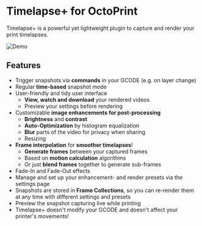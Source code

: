 # Timelapse+ for OctoPrint

Timelapse+ is a powerful yet lightweight plugin to capture and render your print timelapses.

![Demo](https://github.com/cmuche/octoprint-timelapseplus/raw/master/assets/timelapseplus.gif)

## Features
- Trigger snapshots via __commands__ in your GCODE (e.g. on layer change)
- Regular __time-based__ snapshot mode
- User-friendly and tidy user interface
  - __View, watch and download__ your rendered videos
  - Preview your settings before rendering
- Customizable __image enhancements for post-processing__
  - __Brightness__ and __contrast__
  - __Auto-Optimization__ by histogram equalization
  - __Blur__ parts of the video for privacy when sharing
  - Resizing
- __Frame interpolation__ for __smoother timelapses__!
  - __Generate frames__ between your captured frames
  - Based on __motion calculation__ algorithms
  - Or just __blend frames__ together to generate sub-frames
- Fade-In and Fade-Out effects
- Manage and set up your enhancement- and render presets via the settings page
- Snapshots are stored in __Frame Collections__, so you can re-render them at any time with different settings and presets
- Preview the snapshot capturing live while printing
- Timelapse+ doesn't modify your GCODE and doesn't affect your printer's movements!